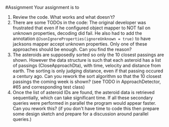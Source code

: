 #Assignment
Your assignment is to 
1. Review the code. What works and what doesn't?
2. There are some TODOs in the code: The original developer was frustrated that even if he configured object mapper to NOT fail on unknown properties, decoding did fail. He also had to add the annotation 
```@JsonIgnoreProperties(ignoreUnknown = true)``` to have jacksons mapper accept unknown properties. Only one of these approaches should be enough. Can you find the reason?
3. The asteroids are supposedly sorted so only the 10 closest passings are shown. However the data structure is such that each asteroid has a list of passings (CloseApproachDta), with time, velocity and distance from earth. The sorting is only judging distance, even if that passing occured a century ago. Can you rework the sort algorithm so that the 10 closest passings the coming week is shown? (see TODO in ApproachDetector, #65 and corresponding test class)
4. Once the list of asteroid IDs are found, the asteroid data is retrieved sequentially, which can take significant time. If all these secondary queries were performed in parallel the program would appear faster. Can you rework this?
   (if you don't have time to code this then prepare some design sketch and prepare for a discussion around parallel queries.)  